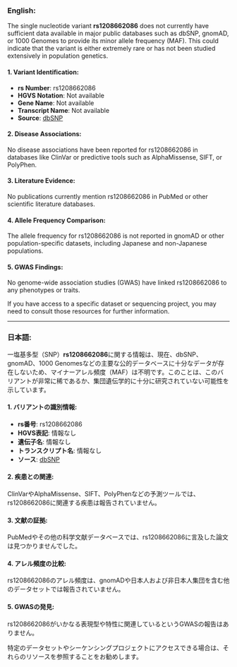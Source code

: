 ### English:
The single nucleotide variant **rs1208662086** does not currently have sufficient data available in major public databases such as dbSNP, gnomAD, or 1000 Genomes to provide its minor allele frequency (MAF). This could indicate that the variant is either extremely rare or has not been studied extensively in population genetics.

#### 1. Variant Identification:
- **rs Number**: rs1208662086
- **HGVS Notation**: Not available
- **Gene Name**: Not available
- **Transcript Name**: Not available
- **Source**: [dbSNP](https://www.ncbi.nlm.nih.gov/snp/)

#### 2. Disease Associations:
No disease associations have been reported for rs1208662086 in databases like ClinVar or predictive tools such as AlphaMissense, SIFT, or PolyPhen.

#### 3. Literature Evidence:
No publications currently mention rs1208662086 in PubMed or other scientific literature databases.

#### 4. Allele Frequency Comparison:
The allele frequency for rs1208662086 is not reported in gnomAD or other population-specific datasets, including Japanese and non-Japanese populations.

#### 5. GWAS Findings:
No genome-wide association studies (GWAS) have linked rs1208662086 to any phenotypes or traits.

If you have access to a specific dataset or sequencing project, you may need to consult those resources for further information.

---

### 日本語:
一塩基多型（SNP）**rs1208662086**に関する情報は、現在、dbSNP、gnomAD、1000 Genomesなどの主要な公的データベースに十分なデータが存在しないため、マイナーアレル頻度（MAF）は不明です。このことは、このバリアントが非常に稀であるか、集団遺伝学的に十分に研究されていない可能性を示しています。

#### 1. バリアントの識別情報:
- **rs番号**: rs1208662086
- **HGVS表記**: 情報なし
- **遺伝子名**: 情報なし
- **トランスクリプト名**: 情報なし
- **ソース**: [dbSNP](https://www.ncbi.nlm.nih.gov/snp/)

#### 2. 疾患との関連:
ClinVarやAlphaMissense、SIFT、PolyPhenなどの予測ツールでは、rs1208662086に関連する疾患は報告されていません。

#### 3. 文献の証拠:
PubMedやその他の科学文献データベースでは、rs1208662086に言及した論文は見つかりませんでした。

#### 4. アレル頻度の比較:
rs1208662086のアレル頻度は、gnomADや日本人および非日本人集団を含む他のデータセットでは報告されていません。

#### 5. GWASの発見:
rs1208662086がいかなる表現型や特性に関連しているというGWASの報告はありません。

特定のデータセットやシーケンシングプロジェクトにアクセスできる場合は、それらのリソースを参照することをお勧めします。